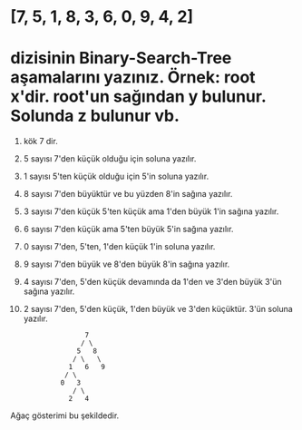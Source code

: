 # [7, 5, 1, 8, 3, 6, 0, 9, 4, 2]

# dizisinin Binary-Search-Tree aşamalarını yazınız. Örnek: root x'dir. root'un sağından y bulunur. Solunda z bulunur vb.

1. kök 7 dir.
2. 5 sayısı 7'den küçük olduğu için soluna yazılır.
3. 1 sayısı 5'ten küçük olduğu için 5'in soluna yazılır.
4. 8 sayısı 7'den büyüktür ve bu yüzden 8'in sağına yazılır.
5. 3 sayısı 7'den küçük 5'ten küçük ama 1'den büyük 1'in sağına yazılır.
6. 6 sayısı 7'den küçük ama 5'ten büyük 5'in sağına yazılır.
7. 0 sayısı 7'den, 5'ten, 1'den küçük 1'in soluna yazılır.
8. 9 sayısı 7'den büyük ve 8'den büyük 8'in sağına yazılır.
9. 4 sayısı 7'den, 5'den küçük devamında da 1'den ve 3'den büyük 3'ün sağına yazılır.
10. 2 sayısı 7'den, 5'den küçük, 1'den büyük ve 3'den küçüktür. 3'ün soluna yazılır.



                       7
                      / \
                     5   8
                    / \   \
                   1   6   9
                  / \
                 0   3 
                    / \
                   2   4
       
 Ağaç gösterimi bu şekildedir.
